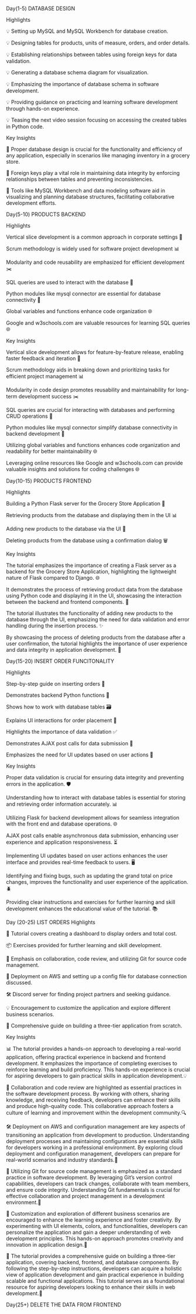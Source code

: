 Day(1-5) DATABASE DESIGN

Highlights

💡 Setting up MySQL and MySQL Workbench for database creation.

💡 Designing tables for products, units of measure, orders, and order details.

💡 Establishing relationships between tables using foreign keys for data validation.

💡 Generating a database schema diagram for visualization.

💡 Emphasizing the importance of database schema in software development.

💡 Providing guidance on practicing and learning software development through hands-on experience.

💡 Teasing the next video session focusing on accessing the created tables in Python code.


Key Insights

🧠 Proper database design is crucial for the functionality and efficiency of any application, especially in scenarios like managing inventory in a grocery store.

🧠 Foreign keys play a vital role in maintaining data integrity by enforcing relationships between tables and preventing inconsistencies.

🧠 Tools like MySQL Workbench and data modeling software aid in visualizing and planning database structures, facilitating collaborative development efforts.


Day(5-10) PRODUCTS BACKEND

Highlights

Vertical slice development is a common approach in corporate settings 🔄

Scrum methodology is widely used for software project development 📊

Modularity and code reusability are emphasized for efficient development ✂️

SQL queries are used to interact with the database 📁

Python modules like mysql connector are essential for database connectivity 🐍

Global variables and functions enhance code organization 🌐

Google and w3schools.com are valuable resources for learning SQL queries 🌐

Key Insights

Vertical slice development allows for feature-by-feature release, enabling faster feedback and iteration 🔄

Scrum methodology aids in breaking down and prioritizing tasks for efficient project management 📊

Modularity in code design promotes reusability and maintainability for long-term development success ✂️

SQL queries are crucial for interacting with databases and performing CRUD operations 📁

Python modules like mysql connector simplify database connectivity in backend development 🐍

Utilizing global variables and functions enhances code organization and readability for better maintainability 🌐

Leveraging online resources like Google and w3schools.com can provide valuable insights and solutions for coding challenges 🌐

Day(10-15) PRODUCTS FRONTEND


Highlights

Building a Python Flask server for the Grocery Store Application 🐍

Retrieving products from the database and displaying them in the UI 📊

Adding new products to the database via the UI 🛒

Deleting products from the database using a confirmation dialog 🗑️

Key Insights

The tutorial emphasizes the importance of creating a Flask server as a backend for the Grocery Store Application, highlighting the lightweight nature of Flask compared to Django. 🌐

It demonstrates the process of retrieving product data from the database using Python code and displaying it in the UI, showcasing the interaction between the backend and frontend components. 🔄

The tutorial illustrates the functionality of adding new products to the database through the UI, emphasizing the need for data validation and error handling during the insertion process. ✨

By showcasing the process of deleting products from the database after a user confirmation, the tutorial highlights the importance of user experience and data integrity in application development. 🚫

Day(15-20) INSERT ORDER FUNCITONALITY


Highlights

Step-by-step guide on inserting orders 📝

Demonstrates backend Python functions 🐍

Shows how to work with database tables 🗃️

Explains UI interactions for order placement 🛒

Highlights the importance of data validation ✅

Demonstrates AJAX post calls for data submission 📡

Emphasizes the need for UI updates based on user actions 🔄


Key Insights

Proper data validation is crucial for ensuring data integrity and preventing errors in the application. 🛡️

Understanding how to interact with database tables is essential for storing and retrieving order information accurately. 📊

Utilizing Flask for backend development allows for seamless integration with the front end and database operations. 🌐

AJAX post calls enable asynchronous data submission, enhancing user experience and application responsiveness. ⏳

Implementing UI updates based on user actions enhances the user interface and provides real-time feedback to users. 🖥️

Identifying and fixing bugs, such as updating the grand total on price changes, improves the functionality and user experience of the application. 🪲

Providing clear instructions and exercises for further learning and skill development enhances the educational value of the tutorial. 📚

Day (20-25) LIST ORDERS
Highlights

🛒 Tutorial covers creating a dashboard to display orders and total cost.

📦 Exercises provided for further learning and skill development.

🧩 Emphasis on collaboration, code review, and utilizing Git for source code management.

🚀 Deployment on AWS and setting up a config file for database connection discussed.

🛠 Discord server for finding project partners and seeking guidance.

💡 Encouragement to customize the application and explore different business scenarios.

🌟 Comprehensive guide on building a three-tier application from scratch.

Key Insights

📊 The tutorial provides a hands-on approach to developing a real-world application, offering practical experience in backend and frontend development. It emphasizes the importance of completing exercises to 
reinforce learning and build proficiency. This hands-on experience is crucial for aspiring developers to gain practical skills in application development.💡

🤝 Collaboration and code review are highlighted as essential practices in the software development process. By working with others, sharing knowledge, and receiving feedback, developers can enhance their 
skills and produce high-quality code. This collaborative approach fosters a culture of learning and improvement within the development community.🔍

🛠 Deployment on AWS and configuration management are key aspects of transitioning an application from development to production. Understanding deployment processes and maintaining configurations are essential 
skills for developers working in a professional environment. By exploring cloud deployment and configuration management, developers can prepare for real-world scenarios and industry standards.🚀

📝 Utilizing Git for source code management is emphasized as a standard practice in software development. By leveraging Git’s version control capabilities, developers can track changes, collaborate with team 
members, and ensure code integrity. Understanding Git fundamentals is crucial for effective collaboration and project management in a development environment.🔗

📱 Customization and exploration of different business scenarios are encouraged to enhance the learning experience and foster creativity. By experimenting with UI elements, colors, and functionalities, 
developers can personalize the application and gain a deeper understanding of web development principles. This hands-on approach promotes creativity and innovation in application design.🎨

🚀 The tutorial provides a comprehensive guide on building a three-tier application, covering backend, frontend, and database components. By following the step-by-step instructions, developers can acquire a 
holistic view of application development and gain practical experience in building scalable and functional applications. This tutorial serves as a foundational resource for aspiring developers looking to enhance 
their skills in web development.🌟

Day(25+) DELETE THE DATA FROM FRONTEND
